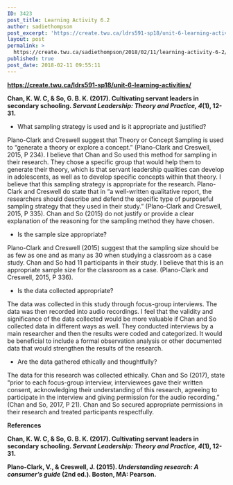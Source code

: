 ```yaml
---
ID: 3423
post_title: Learning Activity 6.2
author: sadiethompson
post_excerpt: 'https://create.twu.ca/ldrs591-sp18/unit-6-learning-activities/ Chan, K. W. C, &amp; So, G. B. K. (2017). Cultivating servant leaders in secondary schooling. Servant Leadership: Theory and Practice, 4(1), 12-31. What sampling strategy is used and is it appropriate and justified? Plano-Clark and Creswell suggest that Theory or Concept Sampling is used to &ldquo;generate a theory or explore a concept.&rdquo; (Plano-Clark &hellip; <p><a href="https://create.twu.ca/sadiethompson/2018/02/11/learning-activity-6-2/">Continue reading<span> "Learning Activity 6.2"</span></a></p>'
layout: post
permalink: >
  https://create.twu.ca/sadiethompson/2018/02/11/learning-activity-6-2/
published: true
post_date: 2018-02-11 09:55:11
---
```

<p><a href="https://create.twu.ca/ldrs591-sp18/unit-6-learning-activities/"><b>https://create.twu.ca/ldrs591-sp18/unit-6-learning-activities/</b></a></p>
<p><b>Chan, K. W. C, &amp; So, G. B. K. (2017). Cultivating servant leaders in secondary schooling. </b><b><i>Servant Leadership: Theory and Practice, 4</i></b><b>(1), 12-31.</b></p>
<ul>
<li style="font-weight: 400"><span style="font-weight: 400">What sampling strategy is used and is it appropriate and justified?</span></li>
</ul>
<p><span style="font-weight: 400">Plano-Clark and Creswell suggest that Theory or Concept Sampling is used to “generate a theory or explore a concept.” (Plano-Clark and Creswell, 2015, P 234). I believe that Chan and So used this method for sampling in their research. They chose a specific group that would help them to generate their theory, which is that servant leadership qualities can develop in adolescents, as well as to develop specific concepts within that theory. I believe that this sampling strategy is appropriate for the research. Plano-Clark and Creswell do state that in “a well-written qualitative report, the researchers should describe and defend the specific type of purposeful sampling strategy that they used in their study.” (Plano-Clark and Creswell, 2015, P 335). Chan and So (2015) do not justify or provide a clear explanation of the reasoning for the sampling method they have chosen. </span></p>
<ul>
<li style="font-weight: 400"><span style="font-weight: 400">Is the sample size appropriate?</span></li>
</ul>
<p><span style="font-weight: 400">Plano-Clark and Creswell (2015) suggest that the sampling size should be as few as one and as many as 30 when studying a classroom as a case study. Chan and So had 11 participants in their study. I believe that this is an appropriate sample size for the classroom as a case. (Plano-Clark and Creswell, 2015, P 336).</span></p>
<ul>
<li style="font-weight: 400"><span style="font-weight: 400">Is the data collected appropriate?</span></li>
</ul>
<p><span style="font-weight: 400">The data was collected in this study through focus-group interviews. The data was then recorded into audio recordings. I feel that the validity and significance of the data collected would be more valuable if Chan and So collected data in different ways as well. They conducted interviews by a main researcher and then the results were coded and categorized. It would be beneficial to include a formal observation analysis or other documented data that would strengthen the results of the research. </span></p>
<ul>
<li style="font-weight: 400"><span style="font-weight: 400">Are the data gathered ethically and thoughtfully?</span></li>
</ul>
<p><span style="font-weight: 400">The data for this research was collected ethically. Chan and So (2017), state “prior to each focus-group interview, interviewees gave their written consent, acknowledging their understanding of this research, agreeing to participate in the interview and giving permission for the audio recording.” (Chan and So, 2017, P 21). Chan and So secured appropriate permissions in their research and treated participants respectfully.</span></p>
<p><b>References</b></p>
<p><b>Chan, K. W. C, &amp; So, G. B. K. (2017). Cultivating servant leaders in secondary schooling. </b><b><i>Servant Leadership: Theory and Practice, 4</i></b><b>(1), 12-31.</b></p>
<p><b>Plano-Clark, V., &amp; Creswell, J. (2015). </b><b><i>Understanding research: A consumer’s guide</i></b><b> (2nd ed.). Boston, MA: Pearson.</b></p>